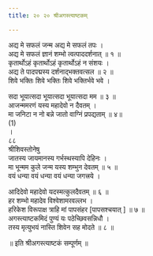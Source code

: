 ```yaml
---
title: २० २० श्रीअगस्त्याष्टकम्

---
```

 अद्य मे सफलं जन्म अद्य मे सफलं तपः ।  
अद्य मे सफलं ज्ञानं शम्भो त्वत्पाददर्शनात् ॥ १ ॥  
कृतार्थोऽहं कृतार्थोऽहं कृतार्थोऽहं न संशयः ।  
अद्य ते पादपद्मस्य दर्शनाद्भक्तवत्सल ॥ २ ॥  
शिवे भक्तिः शिवे भक्तिः शिवे भक्तिर्भवे भवे ।  

सदा भूयात्सदा भूयात्सदा भूयात्सदा मम ॥ ३ ॥  
आजन्ममरणं यस्य महादेवो न दैवतम् ।  
मा जनिटा न नो बन्ने जातो वाग्निं प्रपद्यताम् ॥ ४॥  
(1)  
।  
८८  
श्रीशिवस्तोनेषु  
जातस्य जायमानस्य गर्भस्थस्यापि देहिनः ।  
मा भून्मम कुले जन्म यस्य शम्भुन देवतम् ॥ ५ ॥  
वयं धन्या वयं धन्या वयं धन्या जगत्त्रये ।  

आदिदेवो महादेवो यदस्मत्कुलदैवतम् ॥ ६ ॥  
हर शम्भो महादेव विश्वेशामरवल्लभ ।  
हरिकेश विरूपाक्ष त्राहि मां पापसंहर [पापसश्चयात् ] ॥ ७ ॥  
अगस्त्याष्टकमिदं पुण्यं यः पठेच्छिवसन्निधौ ।  
तस्य मृत्युभयं नास्ति शिवेन सह मोदते ॥ ८ ॥  

॥ इति श्रीअगस्त्याष्टकं सम्पूर्णम् ॥  